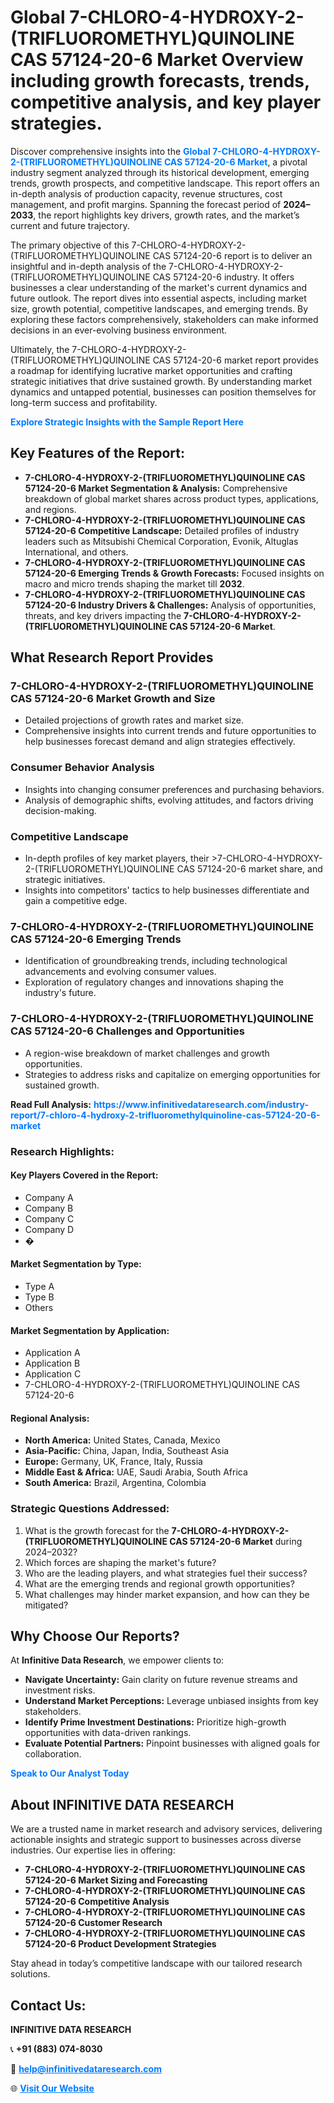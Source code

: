 <h1>Global 7-CHLORO-4-HYDROXY-2-(TRIFLUOROMETHYL)QUINOLINE CAS 57124-20-6 Market Overview including growth forecasts, trends, competitive analysis, and key player strategies.</h1>
<p>
Discover comprehensive insights into the 
<a href="https://www.infinitivedataresearch.com/industry-report/7-chloro-4-hydroxy-2-trifluoromethylquinoline-cas-57124-20-6-market" rel="dofollow" style="color: #007BFF; text-decoration: none;"><strong>Global 7-CHLORO-4-HYDROXY-2-(TRIFLUOROMETHYL)QUINOLINE CAS 57124-20-6 Market</strong></a>, a pivotal industry segment analyzed through its historical development, emerging trends, growth prospects, and competitive landscape. This report offers an in-depth analysis of production capacity, revenue structures, cost management, and profit margins. Spanning the forecast period of <strong>2024–2033</strong>, the report highlights key drivers, growth rates, and the market’s current and future trajectory.
</p>
<p>
The primary objective of this 7-CHLORO-4-HYDROXY-2-(TRIFLUOROMETHYL)QUINOLINE CAS 57124-20-6 report is to deliver an insightful and in-depth analysis of the 7-CHLORO-4-HYDROXY-2-(TRIFLUOROMETHYL)QUINOLINE CAS 57124-20-6 industry. It offers businesses a clear understanding of the market's current dynamics and future outlook. The report dives into essential aspects, including market size, growth potential, competitive landscapes, and emerging trends. By exploring these factors comprehensively, stakeholders can make informed decisions in an ever-evolving business environment.
</p>
<p>
Ultimately, the 7-CHLORO-4-HYDROXY-2-(TRIFLUOROMETHYL)QUINOLINE CAS 57124-20-6 market report provides a roadmap for identifying lucrative market opportunities and crafting strategic initiatives that drive sustained growth. By understanding market dynamics and untapped potential, businesses can position themselves for long-term success and profitability.
</p>
<p>
<a href="https://www.infinitivedataresearch.com/request-sample/reportId=104386" style="color: #007BFF; text-decoration: none;"><strong>Explore Strategic Insights with the Sample Report Here</strong></a>
</p>

<h2>Key Features of the Report:</h2>
<ul>
<li><strong>7-CHLORO-4-HYDROXY-2-(TRIFLUOROMETHYL)QUINOLINE CAS 57124-20-6 Market Segmentation & Analysis:</strong> Comprehensive breakdown of global market shares across product types, applications, and regions.</li>
<li><strong>7-CHLORO-4-HYDROXY-2-(TRIFLUOROMETHYL)QUINOLINE CAS 57124-20-6 Competitive Landscape:</strong> Detailed profiles of industry leaders such as Mitsubishi Chemical Corporation, Evonik, Altuglas International, and others.</li>
<li><strong>7-CHLORO-4-HYDROXY-2-(TRIFLUOROMETHYL)QUINOLINE CAS 57124-20-6 Emerging Trends & Growth Forecasts:</strong> Focused insights on macro and micro trends shaping the market till <strong>2032</strong>.</li>
<li><strong>7-CHLORO-4-HYDROXY-2-(TRIFLUOROMETHYL)QUINOLINE CAS 57124-20-6 Industry Drivers & Challenges:</strong> Analysis of opportunities, threats, and key drivers impacting the <strong>7-CHLORO-4-HYDROXY-2-(TRIFLUOROMETHYL)QUINOLINE CAS 57124-20-6 Market</strong>.</li>
</ul>

<h2>What Research Report Provides</h2>
<h3>7-CHLORO-4-HYDROXY-2-(TRIFLUOROMETHYL)QUINOLINE CAS 57124-20-6 Market Growth and Size</h3>
<ul>
<li>Detailed projections of growth rates and market size.</li>
<li>Comprehensive insights into current trends and future opportunities to help businesses forecast demand and align strategies effectively.</li>
</ul>

<h3>Consumer Behavior Analysis</h3>
<ul>
<li>Insights into changing consumer preferences and purchasing behaviors.</li>
<li>Analysis of demographic shifts, evolving attitudes, and factors driving decision-making.</li>
</ul>

<h3>Competitive Landscape</h3>
<ul>
<li>In-depth profiles of key market players, their >7-CHLORO-4-HYDROXY-2-(TRIFLUOROMETHYL)QUINOLINE CAS 57124-20-6 market share, and strategic initiatives.</li>
<li>Insights into competitors' tactics to help businesses differentiate and gain a competitive edge.</li>
</ul>

<h3>7-CHLORO-4-HYDROXY-2-(TRIFLUOROMETHYL)QUINOLINE CAS 57124-20-6 Emerging Trends</h3>
<ul>
<li>Identification of groundbreaking trends, including technological advancements and evolving consumer values.</li>
<li>Exploration of regulatory changes and innovations shaping the industry's future.</li>
</ul>

<h3>7-CHLORO-4-HYDROXY-2-(TRIFLUOROMETHYL)QUINOLINE CAS 57124-20-6 Challenges and Opportunities</h3>
<ul>
<li>A region-wise breakdown of market challenges and growth opportunities.</li>
<li>Strategies to address risks and capitalize on emerging opportunities for sustained growth.</li>
</ul>
<p><strong>Read Full Analysis:</strong> <a href="https://www.infinitivedataresearch.com/industry-report/7-chloro-4-hydroxy-2-trifluoromethylquinoline-cas-57124-20-6-market" rel="dofollow" style="color: #007BFF; text-decoration: none;"><strong>https://www.infinitivedataresearch.com/industry-report/7-chloro-4-hydroxy-2-trifluoromethylquinoline-cas-57124-20-6-market</strong></a></p>
<h3>Research Highlights:</h3>
<h4>Key Players Covered in the Report:</h4>
<ul><li>Company A</li><li>Company B</li><li>Company C</li><li>Company D</li><li>�</li></ul>
<h4>Market Segmentation by Type:</h4>
<ul><li>Type A</li><li>Type B</li><li>Others</li></ul>
<h4>Market Segmentation by Application:</h4>
<ul><li>Application A</li><li>Application B</li><li>Application C</li><li>7-CHLORO-4-HYDROXY-2-(TRIFLUOROMETHYL)QUINOLINE CAS 57124-20-6</li></ul>

<h4>Regional Analysis:</h4>
<ul>
<li><strong>North America:</strong> United States, Canada, Mexico</li>
<li><strong>Asia-Pacific:</strong> China, Japan, India, Southeast Asia</li>
<li><strong>Europe:</strong> Germany, UK, France, Italy, Russia</li>
<li><strong>Middle East & Africa:</strong> UAE, Saudi Arabia, South Africa</li>
<li><strong>South America:</strong> Brazil, Argentina, Colombia</li>
</ul>

<h3>Strategic Questions Addressed:</h3>
<ol>
<li>What is the growth forecast for the <strong>7-CHLORO-4-HYDROXY-2-(TRIFLUOROMETHYL)QUINOLINE CAS 57124-20-6 Market</strong> during 2024–2032?</li>
<li>Which forces are shaping the market's future?</li>
<li>Who are the leading players, and what strategies fuel their success?</li>
<li>What are the emerging trends and regional growth opportunities?</li>
<li>What challenges may hinder market expansion, and how can they be mitigated?</li>
</ol>

<h2>Why Choose Our Reports?</h2>
<p>At <strong>Infinitive Data Research</strong>, we empower clients to:</p>
<ul>
<li><strong>Navigate Uncertainty:</strong> Gain clarity on future revenue streams and investment risks.</li>
<li><strong>Understand Market Perceptions:</strong> Leverage unbiased insights from key stakeholders.</li>
<li><strong>Identify Prime Investment Destinations:</strong> Prioritize high-growth opportunities with data-driven rankings.</li>
<li><strong>Evaluate Potential Partners:</strong> Pinpoint businesses with aligned goals for collaboration.</li>
</ul>
<p><a href="https://www.infinitivedataresearch.com/industry-report/7-chloro-4-hydroxy-2-trifluoromethylquinoline-cas-57124-20-6-market" rel="dofollow" style="color: #007BFF; text-decoration: none;"><strong>Speak to Our Analyst Today</strong></a></p>

<h2>About INFINITIVE DATA RESEARCH</h2>
<p>We are a trusted name in market research and advisory services, delivering actionable insights and strategic support to businesses across diverse industries. Our expertise lies in offering:</p>
<ul>
<li><strong>7-CHLORO-4-HYDROXY-2-(TRIFLUOROMETHYL)QUINOLINE CAS 57124-20-6 Market Sizing and Forecasting</strong></li>
<li><strong>7-CHLORO-4-HYDROXY-2-(TRIFLUOROMETHYL)QUINOLINE CAS 57124-20-6 Competitive Analysis</strong></li>
<li><strong>7-CHLORO-4-HYDROXY-2-(TRIFLUOROMETHYL)QUINOLINE CAS 57124-20-6 Customer Research</strong></li>
<li><strong>7-CHLORO-4-HYDROXY-2-(TRIFLUOROMETHYL)QUINOLINE CAS 57124-20-6 Product Development Strategies</strong></li>
</ul>
<p>Stay ahead in today’s competitive landscape with our tailored research solutions.</p>

<h2>Contact Us:</h2>
<p><strong>INFINITIVE DATA RESEARCH</strong></p>
<p>📞 <strong>+91 (883) 074-8030</strong></p>
<p>📧 <strong><a href="mailto:help@infinitivedataresearch.com" style="color: #007BFF;">help@infinitivedataresearch.com</a></strong></p>
<p>🌐 <strong><a href="https://www.infinitivedataresearch.com" rel="dofollow" style="color: #007BFF;">Visit Our Website</a></strong></p>
